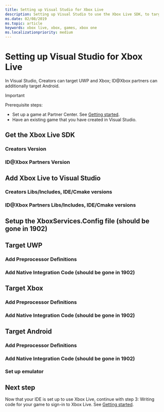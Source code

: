 ```yaml
---
title: Setting up Visual Studio for Xbox Live
description: Setting up Visual Studio to use the Xbox Live SDK, to target UWP, Xbox, or Android.
ms.date: 02/08/2019
ms.topic: article
keywords: xbox live, xbox, games, xbox one
ms.localizationpriority: medium
---
```

# Setting up Visual Studio for Xbox Live

In Visual Studio, Creators can target UWP and Xbox; ID@Xbox partners can additionally target Android.

   > [!IMPORTANT]
   > Prerequisite steps: 
   > *  Set up a game at Partner Center. See [Getting started](index.md).
   > *  Have an existing game that you have created in Visual Studio.


<!--========================================================================-->
## Get the Xbox Live SDK


### Creators Version


### ID@Xbox Partners Version


<!--========================================================================-->
## Add Xbox Live to Visual Studio


### Creators Libs/Includes, IDE/Cmake versions


### ID@Xbox Partners Libs/Includes, IDE/Cmake versions



<!--========================================================================-->
## Setup the XboxServices.Config file (should be gone in 1902)



<!--========================================================================-->
## Target UWP


### Add Preprocessor Definitions


### Add Native Integration Code (should be gone in 1902)


<!--========================================================================-->
## Target Xbox


### Add Preprocessor Definitions


### Add Native Integration Code (should be gone in 1902)



<!--========================================================================-->
## Target Android


### Add Preprocessor Definitions


### Add Native Integration Code (should be gone in 1902)


### Set up emulator


<!--========================================================================-->
## Next step

Now that your IDE is set up to use Xbox Live, continue with step 3: Writing code for your game to sign-in to Xbox Live.
See [Getting started](index.md).
